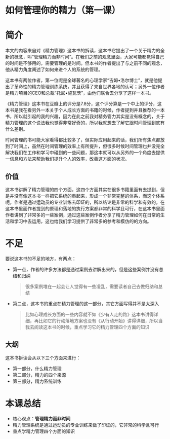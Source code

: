 # 如何管理你的精力（第一课）

# 简介

本文的内容来自对《精力管理》这本书的拆读，这本书它提出了一个关于精力的全新的概念，叫“管理精力而非时间”。在我们之前的观念里面，大家可能都觉得自己的时间是不够用的，需要管理的是时间。但本书的作者提出了与之前不同的观念，他从精力角度阐述了如何来进个人的系统的管理。

这本书有两位作者，第一位呢是全球著名的心理学家“吉姆•洛尔博士”，就是他提出了革命性的精力管理训练系统，并且获得了来自世界各地的认可；另外一位作者是精力项目的CEO和总裁“托尼•施瓦茨”，由他们联合去分享了这样一本书。

《精力管理》这本书在豆瓣上的评分是7.8分，这个评分算是一个中上的评分，这本书是我在看另外一本关于个人成长方面的书籍的时候，作者提到并且推荐的一本书，所以就引起的我的兴趣，因为在此之前我对精务管力其实是没有概念的，关于精力管理的这个说法我也觉得非常好奇的，所以我就想去了解它跟时间管理到底有什么差别。

时间管理的书可能大家看得都比较多了，但实际应用起来的话，我们所有焦点都放到了时间上，虽然在时间管理的效率上有所提升，但很多时候时间管理也并没完全解决我们在工作和学习中碰到的一些问题，那这本就可以从另外的一个角度去提供一信息和方法来帮助我们提升个人的效率，改善这方面的状况。

## 价值

这本书讲解了精力管理的四个方面，这四个方面其实在很多书籍里面有去提到，但是并没有像这本书一样把它系统的串起来，形成一个非常完整的体系，而这个体系呢，作者是通过运动员的专业训练去印证的，所以结论是非常的科学和有效的，在这本书里面作者提到的原理和落地的执行方案都非常的科学且可行，在这本书里面作者讲到了非常多的一些案例，通过这些案例作者分享了精力管理如何在日常的生活和学习中去运用，这也给我们学习提供了非常多的参考和模仿的的方向。

# 不足

要说这本书的不足的地方，有两点：

- 第一点，作者的许多方法都是通过案例去讲解出来的，但是这些案例并没有总结和归纳

  > 很多案例堆在一起会让人觉得有一些凌乱，需要读者自己去做归纳和总结

- 第二点，这本书的重点在精力管理的这一部分，其它方面写得并不是太深入

  > 比如心理成长方面的一些内容就不如《少有人走的路》这本书讲得详细，再比如它的行动落地方案也没有《从行动开始》讲得详细，所以当我去阅读这本书的时候，重点学习它的精力管理四个方面的知识

## 大纲

这本书拆读会从以下三个方面来进行：

- 第一部分，什么精力管理
- 第二部分，精力的四个来源
- 第三部分，精力系统训练



# 本课总结

- 核心观点：**管理精力而非时间**
- 精力管理系统是通过运动员的专业训练来做了印证的，它非常的科学且可行
- 重点学精力管理四个方面的知识